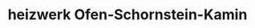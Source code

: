 ---
title: "heizwerk Ofen-Schornstein-Kamin"
url: /hagen-im-bremischen/heizwerk-ofen-schornstein-kamin/
shop: Allgemein
---